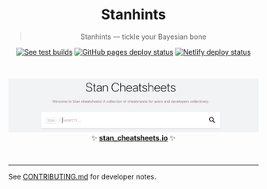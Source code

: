 <h1 align='center'>Stanhints</h1>

<blockquote align='center'>
Stanhints — tickle your Bayesian bone
</blockquote>

<p align='center'>
<a href='https://travis-ci.org/rstacruz/cheatsheets'><img src='https://travis-ci.org/rstacruz/cheatsheets.svg?branch=master' alt='See test builds'></a>
<a href='https://github.com/rstacruz/cheatsheets/actions?query=workflow%3ADeploy'><img src='https://github.com/rstacruz/cheatsheets/workflows/Deploy/badge.svg' alt='GitHub pages deploy status'></a>
<a href='https://app.netlify.com/sites/devhints-cheatsheets/deploys'><img src='https://api.netlify.com/api/v1/badges/c66b2a8b-5147-4243-9bf6-e2143126f6c8/deploy-status' alt='Netlify deploy status'></a>
</p>

<br>

<p align='center'>
<a href='https://spinkney.github.io/cheatsheets/'><img src='_docs/images/screenshot.png' width=600></a>
<br>
✨ <b><a href='https://spinkney.github.io/cheatsheets/'>stan_cheatsheets.io</a></b> ✨
</p>

<br>

---

See [CONTRIBUTING.md](CONTRIBUTING.md) for developer notes.
